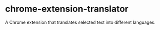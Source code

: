 # chrome-extension-translator
A Chrome extension that translates selected text into different languages.
